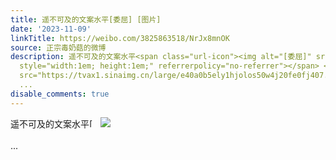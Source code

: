 ```yaml
---
title: 遥不可及的文案水平[委屈] [图片]
date: '2023-11-09'
linkTitle: https://weibo.com/3825863518/NrJx8mnOK
source: 正宗毒奶菇的微博
description: 遥不可及的文案水平<span class="url-icon"><img alt="[委屈]" src="https://h5.sinaimg.cn/m/emoticon/icon/default/d_weiqu-758386fa64.png"
  style="width:1em; height:1em;" referrerpolicy="no-referrer"></span> <img style=""
  src="https://tvax1.sinaimg.cn/large/e40a0b5ely1hjolos50w4j20fe0fj407.jpg" referrerpolicy="no-referrer"><br><br>
  ...
disable_comments: true
---
```

遥不可及的文案水平<span class="url-icon"><img alt="[委屈]" src="https://h5.sinaimg.cn/m/emoticon/icon/default/d_weiqu-758386fa64.png" style="width:1em; height:1em;" referrerpolicy="no-referrer"></span> <img style="" src="https://tvax1.sinaimg.cn/large/e40a0b5ely1hjolos50w4j20fe0fj407.jpg" referrerpolicy="no-referrer"><br><br> ...